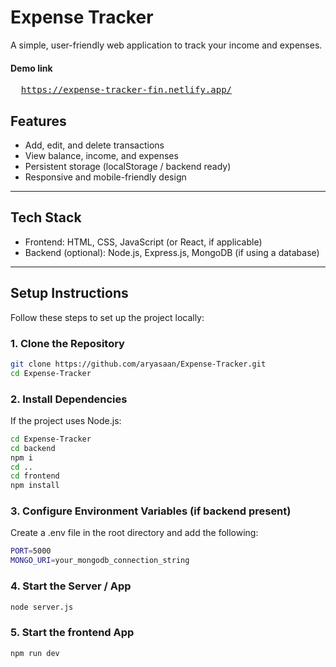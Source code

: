 # Expense Tracker

A simple, user-friendly web application to track your income and expenses.

#### Demo link

<pre>
  <a href="https://expense-tracker-fin.netlify.app/dashboard">https://expense-tracker-fin.netlify.app/</a>
</pre>

## Features

- Add, edit, and delete transactions
- View balance, income, and expenses
- Persistent storage (localStorage / backend ready)
- Responsive and mobile-friendly design

---

## Tech Stack

- Frontend: HTML, CSS, JavaScript (or React, if applicable)
- Backend (optional): Node.js, Express.js, MongoDB (if using a database)

---

## Setup Instructions

Follow these steps to set up the project locally:

### 1. Clone the Repository

```bash
git clone https://github.com/aryasaan/Expense-Tracker.git
cd Expense-Tracker
```
### 2. Install Dependencies

If the project uses Node.js:
```bash
cd Expense-Tracker
cd backend
npm i
cd ..
cd frontend
npm install
```
### 3. Configure Environment Variables (if backend present)
Create a .env file in the root directory and add the following:
```bash
PORT=5000
MONGO_URI=your_mongodb_connection_string
```
### 4. Start the Server / App
```bash
node server.js
```
### 5. Start the frontend App
```bash
npm run dev
```
